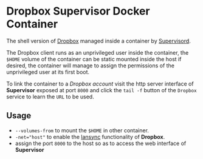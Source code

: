 # Dropbox Supervisor Docker Container #

The shell version of [Dropbox](https://www.dropbox.com/) managed inside a container by [Supervisord](http://supervisord.org/).

The Dropbox client runs as an unprivileged user inside the container, the `$HOME` volume of the container can be static mounted inside the host if desired, the container will manage to assign the permissions of the unprivileged user at its first boot.

To link the container to a *Dropbox account* visit the http server interface of **Supervisor** exposed at port `8000` and click the `tail -f` button of the `Dropbox` service to learn the `URL` to be used.

## Usage ##
* `--volumes-from` to mount the `$HOME` in other container.
* `-net="host"` to enable the [lansync](https://www.dropbox.com/help/137) functionality of **Dropbox**.
* assign the port `8000` to the host so as to access the web interface of **Supervisor**
